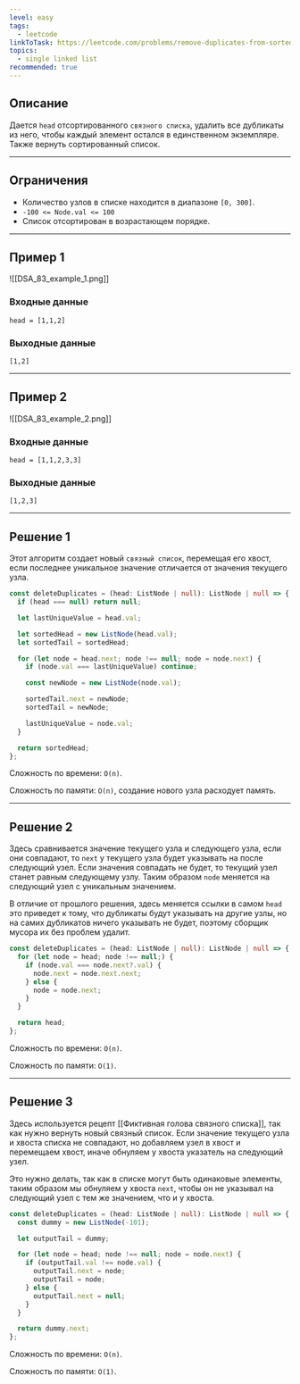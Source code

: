 ```yaml
---
level: easy
tags:
  - leetcode
linkToTask: https://leetcode.com/problems/remove-duplicates-from-sorted-list/description/
topics:
  - single linked list
recommended: true
---
```

## Описание

Дается `head` отсортированного `связного списка`, удалить все дубликаты из него, чтобы каждый элемент остался в единственном экземпляре. Также вернуть сортированный список.

---
## Ограничения

- Количество узлов в списке находится в диапазоне `[0, 300]`.
- `-100 <= Node.val <= 100`
-  Список отсортирован в возрастающем порядке.

---
## Пример 1

![[DSA_83_example_1.png]]

### Входные данные

```
head = [1,1,2]
```
### Выходные данные

```
[1,2]
```

---
## Пример 2

![[DSA_83_example_2.png]]

### Входные данные

```
head = [1,1,2,3,3]
```
### Выходные данные

```
[1,2,3]
```

---
## Решение 1

Этот алгоритм создает новый `связный список`, перемещая его хвост, если последнее уникальное значение отличается от значения текущего узла.

```typescript
const deleteDuplicates = (head: ListNode | null): ListNode | null => {
  if (head === null) return null;

  let lastUniqueValue = head.val;

  let sortedHead = new ListNode(head.val);
  let sortedTail = sortedHead;

  for (let node = head.next; node !== null; node = node.next) {
    if (node.val === lastUniqueValue) continue;

    const newNode = new ListNode(node.val);

    sortedTail.next = newNode;
    sortedTail = newNode;

    lastUniqueValue = node.val;
  }

  return sortedHead;
};
```

Сложность по времени: `O(n)`.

Сложность по памяти: `O(n)`, создание нового узла расходует память.

---
## Решение 2

Здесь сравнивается значение текущего узла и следующего узла, если они совпадают, то `next` у текущего узла будет указывать на после следующий узел. Если значения совпадать не будет, то текущий узел станет равным следующему узлу. Таким образом `node` меняется на следующий узел с уникальным значением.

В отличие от прошлого решения, здесь меняется ссылки в самом `head` это приведет к тому, что дубликаты будут указывать на другие узлы, но на самих дубликатов ничего указывать не будет, поэтому сборщик мусора их без проблем удалит.

```typescript
const deleteDuplicates = (head: ListNode | null): ListNode | null => {
  for (let node = head; node !== null;) {
    if (node.val === node.next?.val) {
      node.next = node.next.next;
    } else {
      node = node.next;
    }
  }

  return head;
};
```

Сложность по времени: `O(n)`.

Сложность по памяти: `O(1)`.

---
## Решение 3

Здесь используется рецепт [[Фиктивная голова связного списка]], так как нужно вернуть новый связный список. Если значение текущего узла и хвоста списка не совпадают, но добавляем узел в хвост и перемещаем хвост, иначе обнуляем у хвоста указатель на следующий узел.

Это нужно делать, так как в списке могут быть одинаковые элементы, таким образом мы обнуляем у хвоста `next`, чтобы он не указывал на следующий узел с тем же значением, что и у хвоста.

```typescript
const deleteDuplicates = (head: ListNode | null): ListNode | null => {
  const dummy = new ListNode(-101);

  let outputTail = dummy;

  for (let node = head; node !== null; node = node.next) {
    if (outputTail.val !== node.val) {
      outputTail.next = node;
      outputTail = node;
    } else {
      outputTail.next = null;
    }
  }

  return dummy.next;
};
```

Сложность по времени: `O(n)`.

Сложность по памяти: `O(1)`.